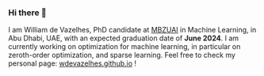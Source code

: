 ### Hi there 👋

I am William de Vazelhes, PhD candidate at [MBZUAI](https://mbzuai.ac.ae/) in Machine Learning, in Abu Dhabi, UAE, with an expected graduation date of **June 2024**. I am currently working on optimization for machine learning, in particular on zeroth-order optimization, and sparse learning. Feel free to check my personal page: [wdevazelhes.github.io](http://wdevazelhes.github.io) !

